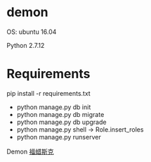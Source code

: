 # demon

OS: ubuntu 16.04

Python 2.7.12
# Requirements
pip install -r requirements.txt

* python manage.py db init
* python manage.py db migrate
* python manage.py db upgrade
* python manage.py shell -> Role.insert_roles
* python manage.py runserver

Demon [福蜡斯克](http://woowooh.herokuapp.com/)
